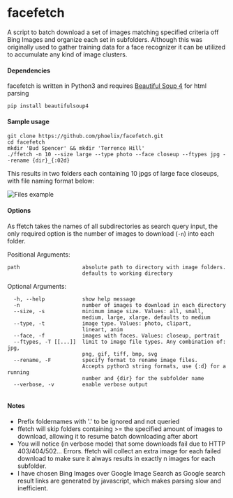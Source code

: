 # facefetch

A script to batch download a set of images matching specified criteria off Bing Images and organize each set in subfolders.
Although this was originally used to gather training data for a face recognizer it can be utilized to accumulate any kind of image clusters.


#### Dependencies
facefetch is written in Python3 and requires [Beautiful Soup 4](https://www.crummy.com/software/BeautifulSoup/) for html parsing

```
pip install beautifulsoup4
```

#### Sample usage

```
git clone https://github.com/phoelix/facefetch.git
cd facefetch
mkdir 'Bud Spencer' && mkdir 'Terrence Hill'
./ffetch -n 10 --size large --type photo --face closeup --ftypes jpg --rename {dir}_{:02d}
```

This results in two folders each containing 10 jpgs of large face closeups, with file naming format below:

![Files example](https://raw.githubusercontent.com/phoelix/facefetch/master/file_example.jpg)


#### Options

As ffetch takes the names of all subdirectories as search query input, the only required option is the number of images to download (`-n`) into each folder.

Positional Arguments:

```
path                    absolute path to directory with image folders.
                        defaults to working directory
```

Optional Arguments:

```
  -h, --help            show help message
  -n                    number of images to download in each directory
  --size, -s            minimum image size. Values: all, small,
                        medium, large, xlarge. defaults to medium
  --type, -t            image type. Values: photo, clipart,
                        lineart, anim
  --face, -f            images with faces. Values: closeup, portrait
  --ftypes, -T [[...]]  limit to image file types. Any combination of: jpg,
                        png, gif, tiff, bmp, svg
  --rename, -F          specify format to rename image files.
                        Accepts python3 string formats, use {:d} for a running
                        number and {dir} for the subfolder name
  --verbose, -v         enable verbose output


```
#### Notes

+ Prefix foldernames with '.' to be ignored and not queried
+ ffetch will skip folders containing >= the specified amount of images to download, allowing it to resume batch downloading after abort
+ You will notice (in verbose mode) that some downloads fail due to HTTP 403/404/502... Errors. ffetch will collect an extra image for each failed download to make sure it always results in exactly n images for each subfolder.
+ I have chosen Bing Images over Google Image Search as Google search result links are generated by javascript, which makes parsing slow and inefficient.